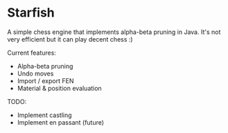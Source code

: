 # Starfish

A simple chess engine that implements alpha-beta pruning in Java. It's not very efficient but it can play decent chess :)

Current features:
 - Alpha-beta pruning
 - Undo moves
 - Import / export FEN
 - Material & position evaluation

TODO:
 - Implement castling
 - Implement en passant (future)
